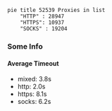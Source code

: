 
```mermaid
pie title 52539 Proxies in list
    "HTTP" : 28947
    "HTTPS": 10937
    "SOCKS" : 19204
```

### Some Info
#### Average Timeout

- mixed: 3.8s
- http: 2.0s
- https: 8.1s
- socks: 6.2s
